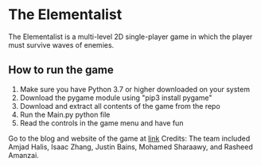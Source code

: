 # The Elementalist
The Elementalist is a multi-level 2D single-player game in which the player must survive waves of enemies.

## How to run the game
1. Make sure you have Python 3.7 or higher downloaded on your system
2. Download the pygame module using "pip3 install pygame"
3. Download and extract all contents of the game from the repo
4. Run the Main.py python file
5. Read the controls in the game menu and have fun

Go to the blog and website of the game at [link](https://sites.google.com/hdsb.ca/theelementalist/home)
Credits: The team included Amjad Halis, Isaac Zhang, Justin Bains, Mohamed Sharaawy, and Rasheed Amanzai.
